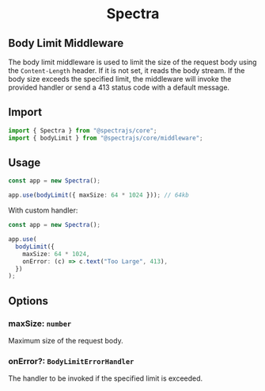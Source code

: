 <h1 align="center">Spectra</h1>

## Body Limit Middleware

The body limit middleware is used to limit the size of the request body
using the `Content-Length` header. If it is not set, it reads the body stream.
If the body size exceeds the specified limit, the middleware will invoke
the provided handler or send a 413 status code with a default message.

## Import

```ts
import { Spectra } from "@spectrajs/core";
import { bodyLimit } from "@spectrajs/core/middleware";
```

## Usage

```ts
const app = new Spectra();

app.use(bodyLimit({ maxSize: 64 * 1024 })); // 64kb
```

With custom handler:

```ts
const app = new Spectra();

app.use(
  bodyLimit({
    maxSize: 64 * 1024,
    onError: (c) => c.text("Too Large", 413),
  })
);
```

## Options

### maxSize: `number`

Maximum size of the request body.

### onError?: `BodyLimitErrorHandler`

The handler to be invoked if the specified limit is exceeded.
